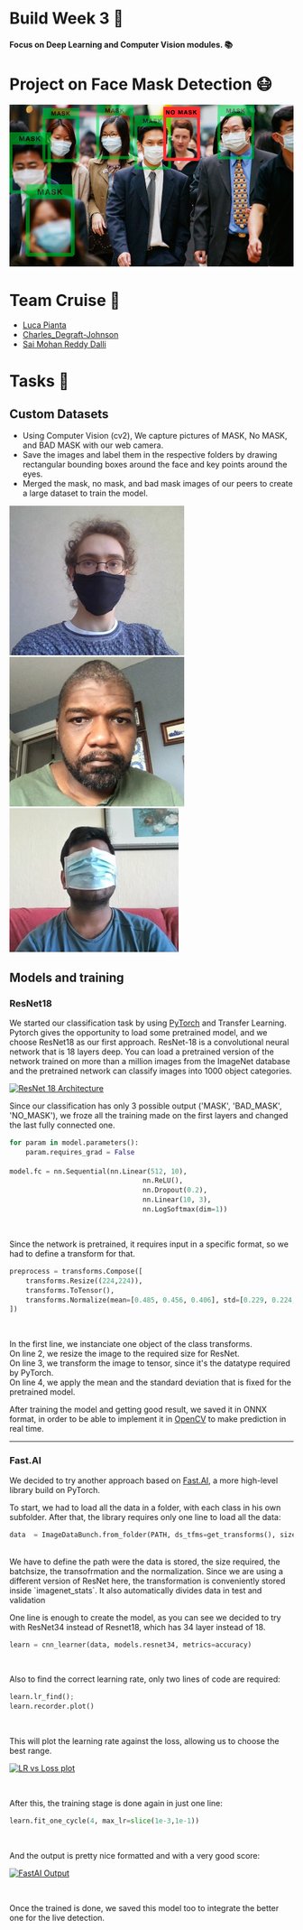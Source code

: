 # Build Week 3 👷
#### Focus on Deep Learning and Computer Vision modules. 📚

# Project on Face Mask Detection 😷

![](mask-detection-sample.jpg)

# Team Cruise 🚗
* [Luca Pianta](https://github.com/lpianta)
* [Charles_Degraft-Johnson](https://github.com/charleeboy)
* [Sai Mohan Reddy Dalli](https://github.com/smr-dalli)

# Tasks 📝
## Custom Datasets 
* Using Computer Vision (cv2), We capture pictures of MASK, No MASK, and BAD MASK with our web camera.
* Save the images and label them in the respective folders by drawing rectangular bounding boxes around the face and key points around the eyes.
* Merged the mask, no mask, and bad mask images of our peers to create a large dataset to train the model.

<img src="luca.jpg" width="310"/> <img src="Charles.jpg" width="310"/> <img src="sai.jpg" width="300"/>

##  Models and training
### ResNet18

We started our classification task by using [PyTorch](https://pytorch.org/) and Transfer Learning.  <br>
Pytorch gives the opportunity to load some pretrained model, and we choose ResNet18 as our first approach. ResNet-18 is a convolutional neural network that is 18 layers deep. You can load a pretrained version of the network trained on more than a million images from the ImageNet database and the pretrained network can classify images into 1000 object categories. <br>

[![ResNet 18 Architecture](https://i.stack.imgur.com/pkPi3.png "ResNet 18 Architecture")](https://i.stack.imgur.com/pkPi3.png "ResNet 18 Architecture")

Since our classification has only 3 possible output ('MASK', 'BAD_MASK', 'NO_MASK'), we froze all the training made on the first layers and changed the last fully connected one.

```python
for param in model.parameters():
    param.requires_grad = False

model.fc = nn.Sequential(nn.Linear(512, 10),
                                 nn.ReLU(),
                                 nn.Dropout(0.2),
                                 nn.Linear(10, 3),
                                 nn.LogSoftmax(dim=1))
```
<br>

Since the network is pretrained, it requires input in a specific format, so we had to define a transform for that. <br>

```python
preprocess = transforms.Compose([
    transforms.Resize((224,224)),
    transforms.ToTensor(),
    transforms.Normalize(mean=[0.485, 0.456, 0.406], std=[0.229, 0.224, 0.225]),
])
```
<br>

In the first line, we instanciate one object of the class transforms.<br>
On line 2, we resize the image to the required size for ResNet.<br>
On line 3, we transform the image to tensor, since it's the datatype required by PyTorch.<br>
On line 4, we apply the mean and the standard deviation that is fixed for the pretrained model.
<br>

After training the model and getting good result, we saved it in ONNX format, in order to be able to implement it in [OpenCV](https://opencv.org/) to make prediction in real time.

---
### Fast.AI

We decided to try another approach based on [Fast.AI](https://docs.fast.ai/index.html), a more high-level library build on PyTorch. <br>

To start, we had to load all the data in a folder, with each class in his own subfolder. After that, the library requires only one line to load all the data:  <br>
```python
data  = ImageDataBunch.from_folder(PATH, ds_tfms=get_transforms(), size=sz, bs=bs, valid_pct=0.2).normalize(imagenet_stats)
```
<br>
We have to define the path were the data is stored, the size required, the batchsize, the transofrmation and the normalization. Since we are using a different version of ResNet here, the transformation is conveniently stored inside `imagenet_stats`. It also automatically divides data in test and validation <br>

One line is enough to create the model, as you can see we decided to try with ResNet34 instead of Resnet18, which has 34 layer instead of 18.

```python
learn = cnn_learner(data, models.resnet34, metrics=accuracy)
```
<br>

Also to find the correct learning rate, only two lines of code are required: <br>
```python
learn.lr_find();
learn.recorder.plot()
```
<br>

This will plot the learning rate against the loss, allowing us to choose the best range.

[![LR vs Loss plot](https://i.ibb.co/3v0mVq4/lr-plot.png "LR vs Loss plot")](https://i.ibb.co/3v0mVq4/lr-plot.png "LR vs Loss plot")

<br>

After this, the training stage is done again in just one line: <br>

```python
learn.fit_one_cycle(4, max_lr=slice(1e-3,1e-1))
```
<br>

And the output is pretty nice formatted and with a very good score: <br>

[![FastAI Output](https://i.ibb.co/F7NW2cN/training-fastai.png "FastAI Output")](https://i.ibb.co/F7NW2cN/training-fastai.png "FastAI Output")

<br>

Once the trained is done, we saved this model too to integrate the better one for the live detection.



